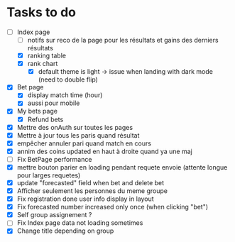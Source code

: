 # Tasks to do

- [ ] Index page
  - [ ] notifs sur reco de la page pour les résultats et gains des derniers résultats
  - [X] ranking table
  - [X] rank chart
    - [X] default theme is light -> issue when landing with dark mode (need to double flip)
- [X] Bet page
  - [X] display match time (hour)
  - [X] aussi pour mobile
- [X] My bets page
  - [X] Refund bets
- [X] Mettre des onAuth sur toutes les pages
- [X] Mettre à jour tous les paris quand résultat
- [X] empêcher annuler pari quand match en cours
- [X] annim des coins updated en haut à droite quand ya une maj
- [ ] Fix BetPage performance
- [X] mettre bouton parier en loading pendant requete envoie (attente longue pour larges requetes)
- [X] update "forecasted" field when bet and delete bet
- [X] Afficher seulement les personnes du meme groupe
- [X] Fix registration done user info display in layout
- [X] Fix forecasted number increased only once (when clicking "bet")
- [X] Self group assignement ?
- [ ] Fix Index page data not loading sometimes
- [X] Change title depending on group
